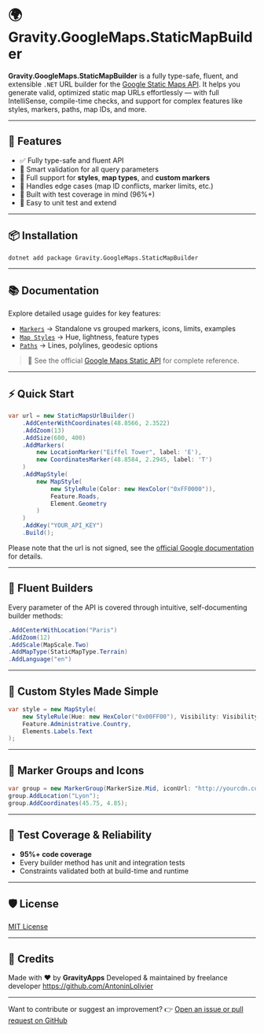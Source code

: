 # 🌍 Gravity.GoogleMaps.StaticMapBuilder

**Gravity.GoogleMaps.StaticMapBuilder** is a fully type-safe, fluent, and extensible `.NET` URL builder for the [Google Static Maps API](https://developers.google.com/maps/documentation/maps-static/start).
It helps you generate valid, optimized static map URLs effortlessly — with full IntelliSense, compile-time checks, and support for complex features like styles, markers, paths, map IDs, and more.

---

## 🚀 Features

* ✅ Fully type-safe and fluent API
* 🧠 Smart validation for all query parameters
* 🎨 Full support for **styles**, **map types**, and **custom markers**
* 🧭 Handles edge cases (map ID conflicts, marker limits, etc.)
* 🔐 Built with test coverage in mind (96%+)
* 🧪 Easy to unit test and extend

---

## 📦 Installation

```bash
dotnet add package Gravity.GoogleMaps.StaticMapBuilder
```

---

## 📚 Documentation

Explore detailed usage guides for key features:

- [`Markers`](./docs/Markers.md) → Standalone vs grouped markers, icons, limits, examples
- [`Map Styles`](./docs/MapStyles.md) → Hue, lightness, feature types
- [`Paths`](./docs/Paths.md) → Lines, polylines, geodesic options

> 🧭 See the official [Google Maps Static API](https://developers.google.com/maps/documentation/maps-static/start) for complete reference.

---

## ⚡ Quick Start

```csharp
var url = new StaticMapsUrlBuilder()
    .AddCenterWithCoordinates(48.8566, 2.3522)
    .AddZoom(13)
    .AddSize(600, 400)
    .AddMarkers(
        new LocationMarker("Eiffel Tower", label: 'E'),
        new CoordinatesMarker(48.8584, 2.2945, label: 'T')
    )
    .AddMapStyle(
        new MapStyle(
            new StyleRule(Color: new HexColor("0xFF0000")),
            Feature.Roads,
            Element.Geometry
        )
    )
    .AddKey("YOUR_API_KEY")
    .Build();
```

Please note that the url is not signed, see the [official Google documentation](https://developers.google.com/maps/documentation/maps-static/digital-signature) for details.

---

## 🧱 Fluent Builders

Every parameter of the API is covered through intuitive, self-documenting builder methods:

```csharp
.AddCenterWithLocation("Paris")
.AddZoom(12)
.AddScale(MapScale.Two)
.AddMapType(StaticMapType.Terrain)
.AddLanguage("en")
```

---

## 🎨 Custom Styles Made Simple

```csharp
var style = new MapStyle(
    new StyleRule(Hue: new HexColor("0x00FF00"), Visibility: Visibility.Simplified),
    Feature.Administrative.Country,
    Elements.Labels.Text
);
```

---

## 📍 Marker Groups and Icons

```csharp
var group = new MarkerGroup(MarkerSize.Mid, iconUrl: "http://yourcdn.com/marker.png");
group.AddLocation("Lyon");
group.AddCoordinates(45.75, 4.85);
```

---

## 🧪 Test Coverage & Reliability

* **95%+ code coverage**
* Every builder method has unit and integration tests
* Constraints validated both at build-time and runtime

---

## 🛡️ License

[MIT License](../LICENSE)

---

## 🙌 Credits

Made with ❤️ by **GravityApps**
Developed & maintained by freelance developer https://github.com/AntoninLolivier

---

Want to contribute or suggest an improvement?
👉 [Open an issue or pull request on GitHub](https://github.com/AntoninLolivier/Gravity.GoogleMaps)
